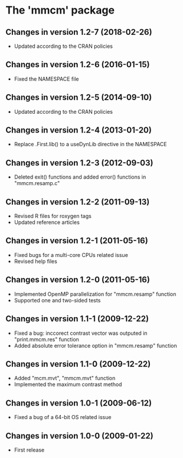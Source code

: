 
# The 'mmcm' package


## Changes in version 1.2-7 (2018-02-26)

* Updated according to the CRAN policies 


## Changes in version 1.2-6 (2016-01-15)

* Fixed the NAMESPACE file


## Changes in version 1.2-5 (2014-09-10)

* Updated according to the CRAN policies 


## Changes in version 1.2-4 (2013-01-20)

* Replace .First.lib() to a useDynLib directive in the
  NAMESPACE


## Changes in version 1.2-3 (2012-09-03)

* Deleted exit() functions and added error() functions in
  "mmcm.resamp.c"

## Changes in version 1.2-2 (2011-09-13)

* Revised R files for roxygen tags
* Updated reference articles


## Changes in version 1.2-1 (2011-05-16)

* Fixed bugs for a multi-core CPUs related issue
* Revised help files


## Changes in version 1.2-0 (2011-05-16)

* Implemented OpenMP parallelization for "mmcm.resamp" function
* Supported one and two-sided tests

## Changes in version 1.1-1 (2009-12-22)

* Fixed a bug: inccorect contrast vector was outputed in
  "print.mmcm.res" function
* Added absolute error tolerance option in "mmcm.resamp"
  function

## Changes in version 1.1-0 (2009-12-22)

* Added "mcm.mvt", "mmcm.mvt" function
* Implemented the maximum contrast method


## Changes in version 1.0-1 (2009-06-12)

* Fixed a bug of a 64-bit OS related issue


## Changes in version 1.0-0 (2009-01-22)

* First release

